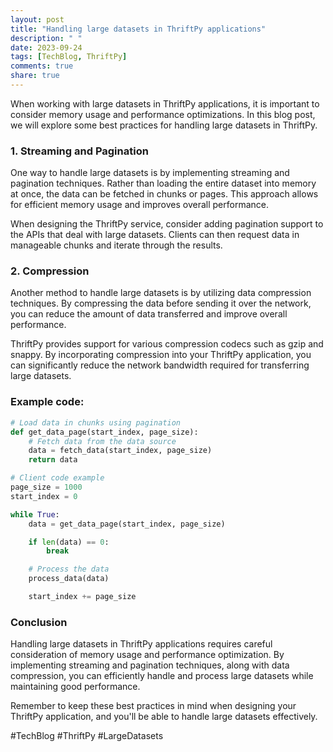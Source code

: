 ```yaml
---
layout: post
title: "Handling large datasets in ThriftPy applications"
description: " "
date: 2023-09-24
tags: [TechBlog, ThriftPy]
comments: true
share: true
---
```


When working with large datasets in ThriftPy applications, it is important to consider memory usage and performance optimizations. In this blog post, we will explore some best practices for handling large datasets in ThriftPy.

### 1. Streaming and Pagination

One way to handle large datasets is by implementing streaming and pagination techniques. Rather than loading the entire dataset into memory at once, the data can be fetched in chunks or pages. This approach allows for efficient memory usage and improves overall performance.

When designing the ThriftPy service, consider adding pagination support to the APIs that deal with large datasets. Clients can then request data in manageable chunks and iterate through the results.

### 2. Compression

Another method to handle large datasets is by utilizing data compression techniques. By compressing the data before sending it over the network, you can reduce the amount of data transferred and improve overall performance.

ThriftPy provides support for various compression codecs such as gzip and snappy. By incorporating compression into your ThriftPy application, you can significantly reduce the network bandwidth required for transferring large datasets.

### Example code:

```python
# Load data in chunks using pagination
def get_data_page(start_index, page_size):
    # Fetch data from the data source
    data = fetch_data(start_index, page_size)
    return data

# Client code example
page_size = 1000
start_index = 0

while True:
    data = get_data_page(start_index, page_size)

    if len(data) == 0:
        break

    # Process the data
    process_data(data)

    start_index += page_size
```

### Conclusion

Handling large datasets in ThriftPy applications requires careful consideration of memory usage and performance optimization. By implementing streaming and pagination techniques, along with data compression, you can efficiently handle and process large datasets while maintaining good performance.

Remember to keep these best practices in mind when designing your ThriftPy application, and you'll be able to handle large datasets effectively.

#TechBlog #ThriftPy #LargeDatasets